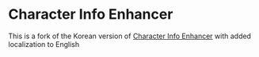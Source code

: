 # Character Info Enhancer

This is a fork of the Korean version of [Character Info Enhancer](https://www.curseforge.com/wow/addons/character-info-enhancer) with added localization to English